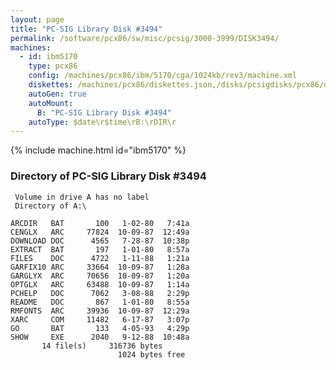 ```yaml
---
layout: page
title: "PC-SIG Library Disk #3494"
permalink: /software/pcx86/sw/misc/pcsig/3000-3999/DISK3494/
machines:
  - id: ibm5170
    type: pcx86
    config: /machines/pcx86/ibm/5170/cga/1024kb/rev3/machine.xml
    diskettes: /machines/pcx86/diskettes.json,/disks/pcsigdisks/pcx86/diskettes.json
    autoGen: true
    autoMount:
      B: "PC-SIG Library Disk #3494"
    autoType: $date\r$time\rB:\rDIR\r
---
```


{% include machine.html id="ibm5170" %}

### Directory of PC-SIG Library Disk #3494

     Volume in drive A has no label
     Directory of A:\

    ARCDIR   BAT       100   1-02-80   7:41a
    CENGLX   ARC     77824  10-09-87  12:49a
    DOWNLOAD DOC      4565   7-28-87  10:38p
    EXTRACT  BAT       197   1-01-80   8:57a
    FILES    DOC      4722   1-11-88   1:21a
    GARFIX10 ARC     33664  10-09-87   1:28a
    GARGLYX  ARC     70656  10-09-87   1:20a
    OPTGLX   ARC     63488  10-09-87   1:14a
    PCHELP   DOC      7062   3-08-88   2:29p
    README   DOC       867   1-01-80   8:55a
    RMFONTS  ARC     39936  10-09-87  12:29a
    XARC     COM     11482   6-17-87   3:07p
    GO       BAT       133   4-05-93   4:29p
    SHOW     EXE      2040   9-12-88  10:48a
           14 file(s)     316736 bytes
                            1024 bytes free
